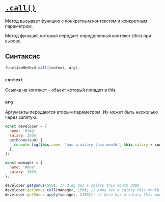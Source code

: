 # [`.call()`](../index.md)

Метод вызывает функцию с конкретным контекстом и конкретным параметром.

Метод функций, который передает определенный контекст (this) при вызове.

## Синтаксис

```js
functionMethod.call(context, arg);
```

### `context`

Ссылка на контекст - объект который попадет в this.

### `arg`

Аргументы передаются вторым параметром. Их может быть несколько через запятую.

```js
const developer = {
  name: 'Oleg',
  salary: 2500,
  getBonus(sum) {
    console.log(this.name, 'has a salary this month', this.salary + sum);
  },
};

const manager = {
  name: 'Anna',
  salary: 1800,
};

developer.getBonus(500); // Oleg has a salary this month 3000
developer.getBonus.call(manager, 150); // Anna has a salary this month 1950
developer.getBonus.apply(manager, [150]); // Anna has a salary this month 1950
```

